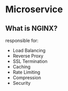 # Microservice

## What is NGINX?
responsible for: 
- Load Balancing
- Reverse Proxy
- SSL Termination
- Caching
- Rate Limiting
- Compression
- Security

